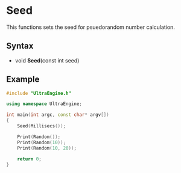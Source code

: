 # Seed
This functions sets the seed for psuedorandom number calculation.

## Syntax

- void **Seed**(const int seed)

## Example

```c++
#include "UltraEngine.h"

using namespace UltraEngine;

int main(int argc, const char* argv[])
{
    Seed(Millisecs());

    Print(Random());
    Print(Random(10));
    Print(Random(10, 20));
    
    return 0;
}
```
